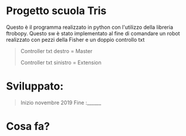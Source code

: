 # Progetto scuola Tris
Questo è il programma realizzato in python con l'utilizzo della libreria ftrobopy.
Questo sw è stato implementato al fine di comandare un robot realizzato con pezzi della Fisher
e un doppio controllo txt 
> Controller txt destro = Master
>
> Controller txt sinistro = Extension

# Sviluppato:
>Inizio novembre 2019
>Fine :______

# Cosa fa?
# 
